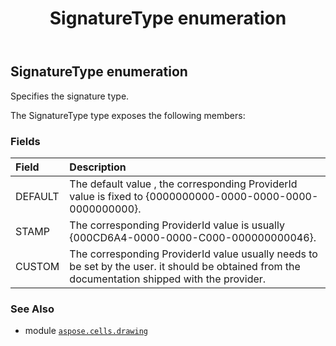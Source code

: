 ﻿---
title: SignatureType enumeration
second_title: Aspose.Cells for Python via .NET API References
description: 
type: docs
weight: 1170
url: /aspose.cells.drawing/signaturetype/
is_root: false
---

## SignatureType enumeration

Specifies the signature type.



The SignatureType type exposes the following members:

### Fields
| Field | Description |
| :- | :- |
| DEFAULT | The default value , the corresponding ProviderId value is fixed to {0000000000-0000-0000-0000-0000000000}. |
| STAMP | The corresponding ProviderId value is usually {000CD6A4-0000-0000-C000-000000000046}. |
| CUSTOM | The corresponding ProviderId value usually needs to be set by the user. it should be obtained from the documentation shipped with the provider. |



### See Also
* module [`aspose.cells.drawing`](..)
